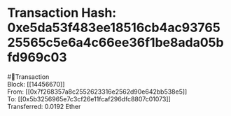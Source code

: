 
Transaction Hash: 0xe5da53f483ee18516cb4ac9376525565c5e6a4c66ee36f1be8ada05bfd969c03
====================================================================================
  
#💸Transaction  
Block: [[14456670]]  
From: [[0x7f268357a8c2552623316e2562d90e642bb538e5]]  
To: [[0x5b3256965e7c3cf26e11fcaf296dfc8807c01073]]  
Transferred: 0.0192 Ether